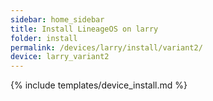 ```yaml
---
sidebar: home_sidebar
title: Install LineageOS on larry
folder: install
permalink: /devices/larry/install/variant2/
device: larry_variant2
---
```

{% include templates/device_install.md %}
